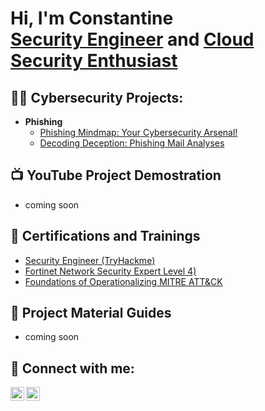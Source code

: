 <h1>Hi, I'm Constantine <br/><a href="https://www.linkedin.com/in/constantine-ukah-4b89b0155/">Security Engineer</a> and <a href="https://github.com/custyblak">Cloud Security Enthusiast</a>

<h2>👨‍💻 Cybersecurity Projects:</h2>

- <b>Phishing</b>
  - [Phishing Mindmap: Your Cybersecurity Arsenal!](https://github.com/custyblak/Phishing_MindMap/tree/main)
  - [Decoding Deception: Phishing Mail Analyses](https://github.com/custyblak/Phishing-Mail-Analyses)

<h2>📺 YouTube Project Demostration</h2>

- coming soon

<h2>📄 Certifications and Trainings</h2>

- [Security Engineer (TryHackme)](https://imgur.com/KFMcwYv.png)
- [Fortinet Network Security Expert Level 4)](https://imgur.com/gIb3q7M.png)
- [Foundations of Operationalizing MITRE ATT&CK](https://www.credly.com/badges/e3449d72-7b60-4142-95ea-f819e511c979/linked_in_profile)

<h2>📝 Project Material Guides</h2>

- coming soon

<h2> 🤳 Connect with me:</h2>

[<img align="left" alt="custyblak | Twitter" width="22px" src="https://cdn.jsdelivr.net/npm/simple-icons@v3/icons/twitter.svg" />][twitter]
[<img align="left" alt="custyblak | LinkedIn" width="22px" src="https://cdn.jsdelivr.net/npm/simple-icons@v3/icons/linkedin.svg" />][linkedin]


[twitter]: https://twitter.com/custyblak
[linkedin]: https://linkedin.com/in/constantine-ukah-4b89b0155

